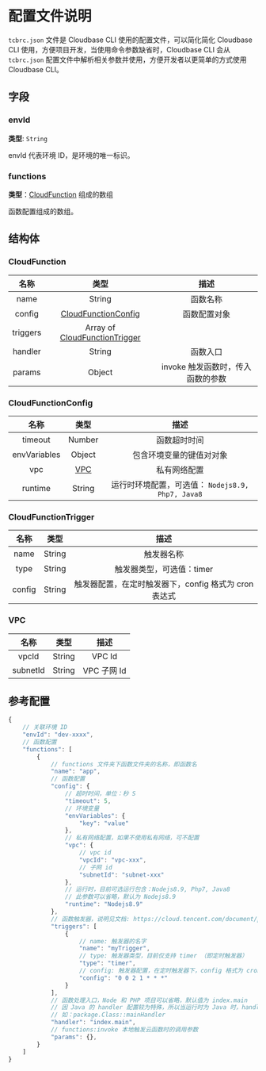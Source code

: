 # 配置文件说明

`tcbrc.json` 文件是 Cloudbase CLI 使用的配置文件，可以简化简化 Cloudbase CLI 使用，方便项目开发，当使用命令参数缺省时，Cloudbase CLI 会从 `tcbrc.json` 配置文件中解析相关参数并使用，方便开发者以更简单的方式使用 Cloudbase CLI。

## 字段

### envId

**类型**: `String`

envId 代表环境 ID，是环境的唯一标识。

### functions

**类型**：[CloudFunction](#cloudfunction) 组成的数组

函数配置组成的数组。

## 结构体

### CloudFunction

|   名称   |                          类型                          |               描述                |
| :------: | :----------------------------------------------------: | :-------------------------------: |
|   name   |                         String                         |             函数名称              |
|  config  |      [CloudFunctionConfig](#cloudfunctionconfig)       |           函数配置对象            |
| triggers | Array of [CloudFunctionTrigger](#cloudfunctiontrigger) |                                   |
| handler  |                         String                         |             函数入口              |
|  params  |                         Object                         | invoke 触发函数时，传入函数的参数 |

### CloudFunctionConfig

|     名称     |  类型  |                      描述                       |
| :----------: | :----: | :---------------------------------------------: |
|   timeout    | Number |                  函数超时时间                   |
| envVariables | Object |            包含环境变量的键值对对象             |
|     vpc      |  [VPC](#vpc)   |                  私有网络配置                   |
|   runtime    | String | 运行时环境配置，可选值： `Nodejs8.9, Php7, Java8` |

### CloudFunctionTrigger

|  名称  |  类型  |                         描述                          |
| :----: | :----: | :---------------------------------------------------: |
|  name  | String |                      触发器名称                       |
|  type  | String |               触发器类型，可选值：timer               |
| config | String | 触发器配置，在定时触发器下，config 格式为 cron 表达式 |

### VPC

|   名称   |  类型  |    描述     |
| :------: | :----: | :---------: |
|  vpcId   | String |   VPC Id    |
| subnetId | String | VPC 子网 Id |

## 参考配置

```js
{
    // 关联环境 ID
    "envId": "dev-xxxx",
    // 函数配置
    "functions": [
        {
            // functions 文件夹下函数文件夹的名称，即函数名
            "name": "app",
            // 函数配置
            "config": {
                // 超时时间，单位：秒 S
                "timeout": 5,
                // 环境变量
                "envVariables": {
                    "key": "value"
                },
                // 私有网络配置，如果不使用私有网络，可不配置
                "vpc": {
                    // vpc id
                    "vpcId": "vpc-xxx",
                    // 子网 id
                    "subnetId": "subnet-xxx"
                },
                // 运行时，目前可选运行包含：Nodejs8.9, Php7, Java8
                // 此参数可以省略，默认为 Nodejs8.9
                "runtime": "Nodejs8.9"
            },
            // 函数触发器，说明见文档: https://cloud.tencent.com/document/product/876/32314
            "triggers": [
                {
                    // name: 触发器的名字
                    "name": "myTrigger",
                    // type: 触发器类型，目前仅支持 timer （即定时触发器）
                    "type": "timer",
                    // config: 触发器配置，在定时触发器下，config 格式为 cron 表达式
                    "config": "0 0 2 1 * * *"
                }
            ],
            // 函数处理入口，Node 和 PHP 项目可以省略，默认值为 index.main
            // 因 Java 的 handler 配置较为特殊，所以当运行时为 Java 时，handler 不能省略
            // 如：package.Class::mainHandler
            "handler": "index.main",
            // functions:invoke 本地触发云函数时的调用参数
            "params": {},
        }
    ]
}
```
